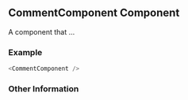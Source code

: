 ## CommentComponent Component
A component that ...

### Example

```js
<CommentComponent />
```


### Other Information
